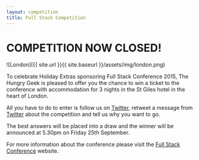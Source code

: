 ```yaml
---
layout: competition
title: Full Stack Competition
---
```


<h1>COMPETITION NOW CLOSED!</h1>

![London]({{ site.url }}{{ site.baseurl }}/assets/img/london.png)

To celebrate Holiday Extras sponsoring Full Stack Conference 2015, The Hungry Geek is pleased to offer you the chance to win a ticket to the conference with accommodation for 3 nights in the St Giles hotel in the heart of London.

All you have to do to enter is follow us on [Twitter](https://twitter.com/TheHungryGeek), retweet a message from [Twitter](https://twitter.com/TheHungryGeek) about the competition and tell us why you want to go.

The best answers will be placed into a draw and the winner will be announced at 5.30pm on Friday 25th September.

For more information about the conference please visit the [Full Stack Conference](https://skillsmatter.com/conferences/6612-fullstack) website.


